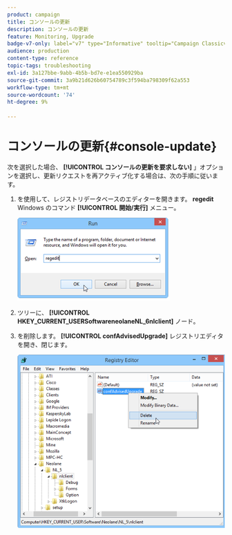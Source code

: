 ```yaml
---
product: campaign
title: コンソールの更新
description: コンソールの更新
feature: Monitoring, Upgrade
badge-v7-only: label="v7" type="Informative" tooltip="Campaign Classicv7 にのみ適用"
audience: production
content-type: reference
topic-tags: troubleshooting
exl-id: 3a127bbe-9abb-4b5b-bd7e-e1ea550929ba
source-git-commit: 3a9b21d626b60754789c3f594ba798309f62a553
workflow-type: tm+mt
source-wordcount: '74'
ht-degree: 9%

---
```


# コンソールの更新{#console-update}



次を選択した場合、 **[!UICONTROL コンソールの更新を要求しない]** 」オプションを選択し、更新リクエストを再アクティブ化する場合は、次の手順に従います。

1. を使用して、レジストリデータベースのエディターを開きます。 **regedit** Windows のコマンド **[!UICONTROL 開始/実行]** メニュー。

   ![](assets/ncs_console_update_1.png)

1. ツリーに、 **[!UICONTROL HKEY_CURRENT_USERSoftwareneolaneNL_6nlclient]** ノード。
1. を削除します。 **[!UICONTROL confAdvisedUpgrade]** レジストリエディタを開き、閉じます。

   ![](assets/ncs_console_update_2.png)
